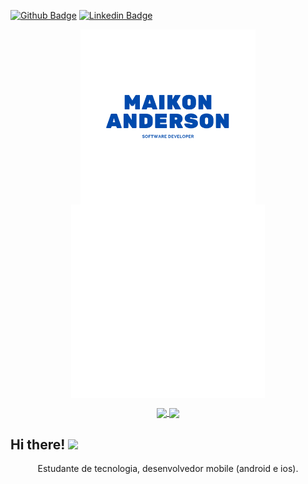 [![Github Badge](https://img.shields.io/badge/-Github-000?style=flat-square&logo=Github&logoColor=white&link=https://github.com/MaikonLima)](https://github.com/MaikonLima)
[![Linkedin Badge](https://img.shields.io/badge/-LinkedIn-blue?style=flat-square&logo=Linkedin&logoColor=white&link=http://www.linkedin.com/in/maikon-anderson-388810127/)](http://www.linkedin.com/in/maikon-anderson-388810127/)

<p align="center">
  <a href="#">
    <img align="center" width="280" src="user-name.png" />
  </a>
  <a href="#">
    <img align="center" width="310" src="web.gif" />
  </a>
</p>

<p align="center">
  <a href="https://github.com/anuraghazra/github-readme-stats">
    <img
      align="center"
      src="https://github-readme-stats.vercel.app/api/top-langs/?username=MaikonLima&layout=compact"
    />
  </a>
  <a href="https://github.com/anuraghazra/github-readme-stats">
    <img
      align="center"
      height="165"
      src="https://github-readme-stats.vercel.app/api?username=MaikonLima&count_private=true&show_icons=true&custom_title=Github%20Status&hide=issues"
    />
  </a>
</p>


## Hi there! <img src="https://raw.githubusercontent.com/iampavangandhi/iampavangandhi/master/gifs/Hi.gif" width="30px"></h2>

<p align="center">
    <a>Estudante de tecnologia, desenvolvedor mobile (android e ios). </a>
</p>

<!--
**MaikonLima/maikonlima** is a ✨ _special_ ✨ repository because its `README.md` (this file) appears on your GitHub profile.

Here are some ideas to get you started:

- 🔭 I’m currently working on ...
- 🌱 I’m currently learning ...
- 👯 I’m looking to collaborate on ...
- 🤔 I’m looking for help with ...
- 💬 Ask me about ...
- 📫 How to reach me: ...
- 😄 Pronouns: ...
- ⚡ Fun fact: ...
-->
